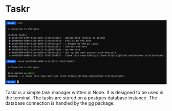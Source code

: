 # Taskr

![Taskr](./assets/taskr.png)

Taskr is a simple task manager written in Node. It is designed to be used in the terminal.
The tasks are stored on a postgres database instance. The database connection is handled by the [pg](https://www.npmjs.com/package/pg) package.